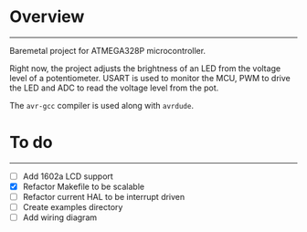 # Overview
---
Baremetal project for ATMEGA328P microcontroller.

Right now, the project adjusts the brightness of an LED from the voltage level of a potentiometer. USART is used to monitor the MCU, PWM to drive the LED and ADC to read the voltage level from the pot.

The `avr-gcc` compiler is used along with `avrdude`.

# To do
---
- [ ] Add 1602a LCD support
- [x] Refactor Makefile to be scalable
- [ ] Refactor current HAL to be interrupt driven
- [ ] Create examples directory
- [ ] Add wiring diagram
